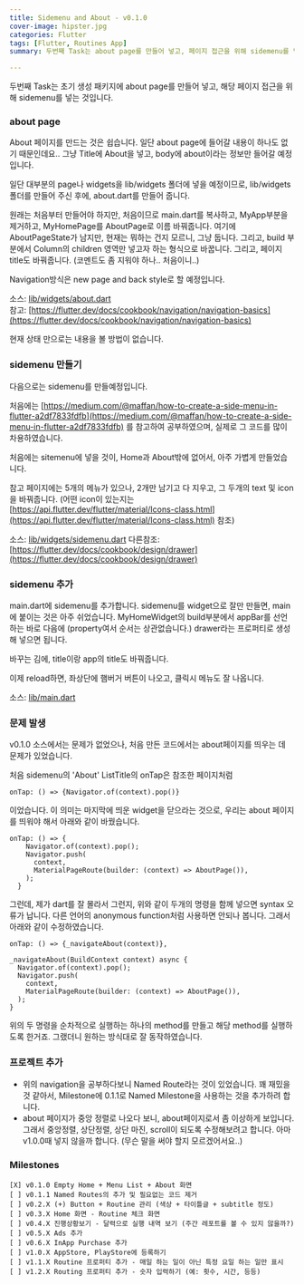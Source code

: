 ```yaml
---
title: Sidemenu and About - v0.1.0
cover-image: hipster.jpg
categories: Flutter
tags: [Flutter, Routines App]
summary: 두번째 Task는 about page를 만들어 넣고, 페이지 접근을 위해 sidemenu를 넣었습니다.

---
```


두번째 Task는 초기 생성 패키지에 about page를 만들어 넣고, 해당 페이지 접근을 위해 sidemenu를 넣는 것입니다.

### about page

About 페이지를 만드는 것은 쉽습니다. 일단 about page에 들어갈 내용이 하나도 없기 때문인데요.. 그냥 Title에 About을 넣고, body에 about이라는 정보만 들어갈 예정입니다.

일단 대부분의 page나 widgets을 lib/widgets 폴더에 넣을 예정이므로, lib/widgets 폴더를 만들어 주신 후에, about.dart를 만들어 줍니다.

원래는 처음부터 만들어야 하지만, 처음이므로 main.dart를 복사하고, MyApp부분을 제거하고, MyHomePage를 AboutPage로 이름 바꿔줍니다.
여기에 AboutPageState가 남지만, 현재는 뭐하는 건지 모르니, 그냥 둡니다. 그리고, build 부분에서 Column의 children 영역만 넣고자 하는 형식으로 바꿉니다. 그리고, 페이지 title도 바꿔줍니다. (코멘트도 좀 지워야 하나.. 처음이니..)

Navigation방식은 new page and back style로 할 예정입니다.

소스: [lib/widgets/about.dart](https://github.com/jaywon99/routines/blob/237544d0d5976078ee644b8348cd2b7042e64c41/lib/widgets/about.dart)  
참고: [https://flutter.dev/docs/cookbook/navigation/navigation-basics](https://flutter.dev/docs/cookbook/navigation/navigation-basics)

현재 상태 만으로는 내용을 볼 방법이 없습니다.

### sidemenu 만들기

다음으로는 sidemenu를 만들예정입니다.

처음에는 [https://medium.com/@maffan/how-to-create-a-side-menu-in-flutter-a2df7833fdfb](https://medium.com/@maffan/how-to-create-a-side-menu-in-flutter-a2df7833fdfb) 를 참고하여 공부하였으며, 실제로 그 코드를 많이 차용하였습니다.

처음에는 sitemenu에 넣을 것이, Home과 About밖에 없어서, 아주 가볍게 만들었습니다.

참고 페이지에는 5개의 메뉴가 있으나, 2개만 남기고 다 지우고, 그 두개의 text 및 icon을 바꿔줍니다. (어떤 icon이 있는지는 [https://api.flutter.dev/flutter/material/Icons-class.html](https://api.flutter.dev/flutter/material/Icons-class.html) 참조)

소스: [lib/widgets/sidemenu.dart](https://github.com/jaywon99/routines/blob/237544d0d5976078ee644b8348cd2b7042e64c41/lib/widgets/sidemenu.dart)
다른참조: [https://flutter.dev/docs/cookbook/design/drawer](https://flutter.dev/docs/cookbook/design/drawer)

### sidemenu 추가

main.dart에 sidemenu를 추가합니다. sidemenu를 widget으로 잘만 만들면, main에 붙이는 것은 아주 쉬었습니다. MyHomeWidget의 build부분에서 appBar를 선언하는 바로 다음에 (property여서 순서는 상관없습니다.) drawer라는 프로퍼티로 생성해 넣으면 됩니다.

바꾸는 김에, title이랑 app의 title도 바꿔줍니다.

이제 reload하면, 좌상단에 햄버거 버튼이 나오고, 클릭시 메뉴도 잘 나옵니다.

소스: [lib/main.dart](https://github.com/jaywon99/routines/blob/237544d0d5976078ee644b8348cd2b7042e64c41/lib/main.dart)

### 문제 발생

v0.1.0 소스에서는 문제가 없었으나, 처음 만든 코드에서는 about페이지를 띄우는 데 문제가 있었습니다.

처음 sidemenu의 'About' ListTitle의 onTap은 참조한 페이지처럼

```
onTap: () => {Navigator.of(context).pop()}
```

이었습니다. 이 의미는 마지막에 띄운 widget을 닫으라는 것으로, 우리는 about 페이지를 띄워야 해서 아래와 같이 바꿨습니다.

```
onTap: () => {    
    Navigator.of(context).pop();
    Navigator.push(
      context,
      MaterialPageRoute(builder: (context) => AboutPage()),
    );
  }
```

그런데, 제가 dart를 잘 몰라서 그런지, 위와 같이 두개의 명령을 함께 넣으면 syntax 오류가 납니다. 다른 언어의 anonymous function처럼 사용하면 안되나 봅니다. 
그래서 아래와 같이 수정하였습니다.

```
onTap: () => {_navigateAbout(context)},
```

```
_navigateAbout(BuildContext context) async {
  Navigator.of(context).pop();
  Navigator.push(
    context,
    MaterialPageRoute(builder: (context) => AboutPage()),
  );
}
```

위의 두 명령을 순차적으로 실행하는 하나의 method를 만들고 해당 method를 실행하도록 한거죠. 그랬더니 원하는 방식대로 잘 동작하였습니다.

### 프로젝트 추가
* 위의 navigation을 공부하다보니 Named Route라는 것이 있었습니다. 꽤 재밌을 것 같아서, Milestone에 0.1.1로 Named Milestone을 사용하는 것을 추가하려 합니다.
* about 페이지가 중앙 정렬로 나오다 보니, about페이지로서 좀 이상하게 보입니다. 그래서 중앙정렬, 상단정렬, 상단 마진, scroll이 되도록 수정해보려고 합니다. 아마 v1.0.0때 넣지 않을까 합니다. (무슨 말을 써야 할지 모르겠어서요..)

### Milestones

```
[X] v0.1.0 Empty Home + Menu List + About 화면
[ ] v0.1.1 Named Routes의 추가 및 필요없는 코드 제거
[ ] v0.2.X (+) Button + Routine 관리 (색상 + 타이틀글 + subtitle 정도)
[ ] v0.3.X Home 화면 - Routine 체크 화면
[ ] v0.4.X 진행상황보기 - 달력으로 실행 내역 보기 (주간 레포트를 볼 수 있지 않을까?)
[ ] v0.5.X Ads 추가
[ ] v0.6.X InApp Purchase 추가
[ ] v1.0.X AppStore, PlayStore에 등록하기
[ ] v1.1.X Routine 프로퍼티 추가 - 매일 하는 일이 아닌 특정 요일 하는 일만 표시
[ ] v1.2.X Routing 프로퍼티 추가 - 숫자 입력하기 (예: 횟수, 시간, 등등)
```

